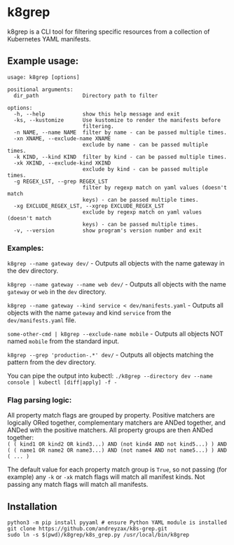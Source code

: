 # k8grep


k8grep is a CLI tool for filtering specific resources from a collection of Kubernetes YAML manifests.


## Example usage:
```
usage: k8grep [options]

positional arguments:
  dir_path              Directory path to filter

options:
  -h, --help            show this help message and exit
  -ks, --kustomize      Use kustomize to render the manifests before
                        filtering.
  -n NAME, --name NAME  filter by name - can be passed multiple times.
  -xn XNAME, --exclude-name XNAME
                        exclude by name - can be passed multiple times.
  -k KIND, --kind KIND  filter by kind - can be passed multiple times.
  -xk XKIND, --exclude-kind XKIND
                        exclude by kind - can be passed multiple times.
  -g REGEX_LST, --grep REGEX_LST
                        filter by regexp match on yaml values (doesn't match
                        keys) - can be passed multiple times.
  -xg EXCLUDE_REGEX_LST, --xgrep EXCLUDE_REGEX_LST
                        exclude by regexp match on yaml values (doesn't match
                        keys) - can be passed multiple times.
  -v, --version         show program's version number and exit
```

### Examples:
`k8grep --name gateway dev/` - Outputs all objects with the name gateway in the dev directory.

`k8grep --name gateway --name web dev/` - Outputs all objects with the name `gateway` or `web` in the `dev` directory.

`k8grep --name gateway --kind service < dev/manifests.yaml` - Outputs all objects with the name `gateway` and kind `service` from the `dev/manifests.yaml` file.

`some-other-cmd | k8grep --exclude-name mobile` - Outputs all objects NOT named `mobile` from the standard input.

`k8grep --grep 'production-.*' dev/` - Outputs all objects matching the pattern from the dev directory.

You can pipe the output into kubectl: `./k8grep --directory dev --name console | kubectl [diff|apply] -f -`

### Flag parsing logic:
All property match flags are grouped by property. Positive matchers are logically ORed together, complementary matchers are ANDed together, and ANDed with the positive matchers. All property groups are then ANDed together:\
`( ( kind1 OR kind2 OR kind3...) AND (not kind4 AND not kind5...) ) AND ( ( name1 OR name2 OR name3...) AND (not name4 AND not name5...) ) AND ( ... )`

The default value for each property match group is `True`, so not passing (for example) any `-k` or `-xk` match flags will match all manifest kinds. Not passing any match flags will match all manifests.

## Installation
```
python3 -m pip install pyyaml # ensure Python YAML module is installed
git clone https://github.com/andreyzax/k8s-grep.git
sudo ln -s $(pwd)/k8grep/k8s_grep.py /usr/local/bin/k8grep
```
